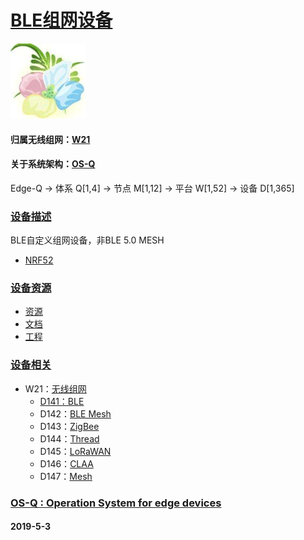 ﻿# [BLE组网设备](https://github.com/OS-Q/D141)
[![sites](OS-Q/OS-Q.png)](http://www.OS-Q.com)
#### 归属无线组网：[W21](https://github.com/OS-Q/W21)
#### 关于系统架构：[OS-Q](https://github.com/OS-Q/OS-Q)
Edge-Q -> 体系 Q[1,4] -> 节点 M[1,12] -> 平台 W[1,52] -> 设备 D[1,365]
### [设备描述](https://github.com/OS-Q/D141/wiki) 

BLE自定义组网设备，非BLE 5.0 MESH

- [NRF52](https://github.com/sochub/NRF52)

### [设备资源](https://github.com/OS-Q/D141) 

- [资源](src/)
- [文档](docs/)
- [工程](project/)

### [设备相关](https://github.com/OS-Q/D141) 

* W21：[无线组网](https://github.com/OS-Q/W21)
    * [D141：BLE](https://github.com/OS-Q/D141)
    * D142：[BLE Mesh](https://github.com/OS-Q/D142)
    * D143：[ZigBee](https://github.com/OS-Q/D143)
    * D144：[Thread](https://github.com/OS-Q/D144)
    * D145：[LoRaWAN](https://github.com/OS-Q/D145)
    * D146：[CLAA](https://github.com/OS-Q/D146)
    * D147：[Mesh](https://github.com/OS-Q/D147)

### [OS-Q : Operation System for edge devices](http://www.OS-Q.com/Edge/D141)
####  2019-5-3 
